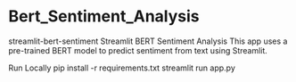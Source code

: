 # Bert_Sentiment_Analysis

streamlit-bert-sentiment
Streamlit BERT Sentiment Analysis
This app uses a pre-trained BERT model to predict sentiment from text using Streamlit.

Run Locally
pip install -r requirements.txt
streamlit run app.py
